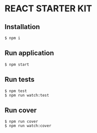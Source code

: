 # REACT STARTER KIT


## Installation

```console
$ npm i
```

## Run application

```console
$ npm start
```

## Run tests

```console
$ npm test
$ npm run watch:test
```

## Run cover

```console
$ npm run cover
$ npm run watch:cover
```
